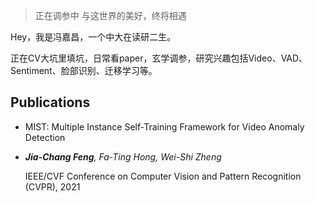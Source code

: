 > 正在调参中
> 与这世界的美好，终将相遇

Hey，我是冯嘉昌，一个中大在读研二生。

正在CV大坑里填坑，日常看paper，玄学调参，研究兴趣包括Video、VAD、Sentiment、脸部识别、迁移学习等。

## Publications
- MIST: Multiple Instance Self-Training Framework for Video Anomaly Detection
- 
  _**Jia-Chang Feng**, Fa-Ting Hong, Wei-Shi Zheng_
  
  IEEE/CVF Conference on Computer Vision and Pattern Recognition (CVPR), 2021


